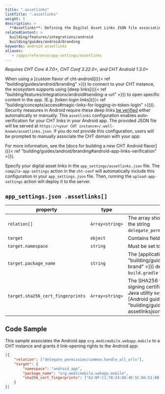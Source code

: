 ```yaml
---
title: ".assetlinks"
linkTitle: ".assetlinks"
weight: 5
description: >
  **Assetlinks**: Defining the Digital Asset Links JSON file associating your domain with your Android app.
relatedContent: >
  building/features/integrations/android
  building/guides/android/branding
keywords: android assetlinks
aliases:
   - /apps/reference/app-settings/assetlinks
---
```


*Requires CHT Core 4.7.0+, CHT Conf 3.22.0+, and CHT Android 1.3.0+*

When using a [custom flavor of cht-android]({{< ref "building/guides/android/branding" >}}) to connect to your CHT instance, the ecosystem supports using [deep links]({{< ref "building/features/integrations/android#sending-a-url" >}}) to open specific content in the app. (E.g. [token login links]({{< ref "building/concepts/access#magic-links-for-logging-in-token-login" >}})). Security measures in Android require these deep links [be verified](https://developer.android.com/training/app-links/verify-android-applinks) either automatically or manually.  This `assetlinks` configuration enables auto-verification for your CHT links in your Android app. The provided JSON file will be served at `https://<your CHT instance>/.well-known/assetlinks.json`. If you do not provide this configuration, users will be prompted to manually associate the CHT domain with your app.

For more information, see the [docs for building a new CHT Android flavor]({{< ref "building/guides/android/branding#android-app-links-verification" >}}).

Specify your digital asset links in the `app_settings/assetlinks.json` file. The `compile-app-settings` action in the `cht-conf` will automatically include this configuration in your `app_settings.json` file. Then, running the `upload-app-settings` action will deploy it to the server.

## `app_settings.json .assetlinks[]`

| property                          | type             | description                                                                                                                                                                                                                        | required |
|-----------------------------------|------------------|------------------------------------------------------------------------------------------------------------------------------------------------------------------------------------------------------------------------------------|----------|
| `relation[]`                      | `Array<string>`  | The array should contain only one element: the string `delegate_permission/common.handle_all_urls`.                                                                                                                                | yes      |
| `target`                          | `object`         | Contains fields to identify associated apps.                                                                                                                                                                                       | yes      |
| `target.namespace`                | `string`         | Must be set to `android_app`.                                                                                                                                                                                                      | yes      |
| `target.package_name`             | `string`         | The [application ID]({{< ref "building/guides/android/branding#2-new-brand" >}}) declared in the app's `build.gradle` file.                                                                                                            | yes      |
| `target.sha256_cert_fingerprints` | `Array<string>`  | The SHA256 fingerprints of your app’s signing certificate. You can get it with the Java utility `keytool`, see how exactly in our [Android guide]({{< ref "building/guides/android/branding#hosting-assetlinksjson-with-the-cht" >}}). | yes      |

## Code Sample

This sample associates the Android app `org.medicmobile.webapp.mobile` to a CHT instance and grants it link-opening rights to the Android app:

```json
[{
	"relation": ["delegate_permission/common.handle_all_urls"],
	"target": {
		"namespace": "android_app",
		"package_name": "org.medicmobile.webapp.mobile",
		"sha256_cert_fingerprints": ["62:BF:C1:78:24:D8:4D:5C:B4:E1:8B:66:98:EA:14:16:57:6F:A4:E5:96:CD:93:81:B2:65:19:71:A7:80:EA:4D"]
	}
}]
```

